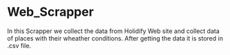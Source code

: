 # Web_Scrapper
In this Scrapper we collect the data from Holidify Web site and collect data of places with their wheather conditions.
After getting the data it is stored in .csv file.
